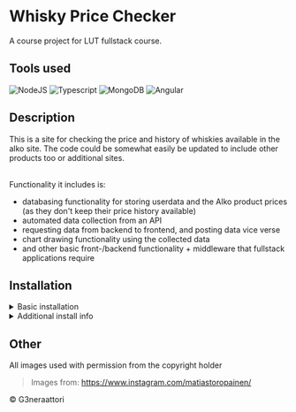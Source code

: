 # Whisky Price Checker 

A course project for LUT fullstack course. 

## Tools used

![NodeJS](https://img.shields.io/badge/Node.js-43853D?style=for-the-badge&logo=node.js&logoColor=white)
![Typescript](https://img.shields.io/badge/TypeScript-007ACC?style=for-the-badge&logo=typescript&logoColor=white)
![MongoDB](https://img.shields.io/badge/MongoDB-4EA94B?style=for-the-badge&logo=mongodb&logoColor=white)
![Angular](https://img.shields.io/badge/Angular-DD0031?style=for-the-badge&logo=angular&logoColor=white)

## Description

This is a site for checking the price and history of whiskies available in the alko site. The code could be somewhat easily be updated to include other products too or additional sites.

<br>
Functionality it includes is:
<ul>
    <li>databasing functionality for storing userdata and the Alko product prices (as they don't keep their price history available)</li>
    <li>automated data collection from an API</li>
    <li>requesting data from backend to frontend, and posting data vice verse </li>
    <li>chart drawing functionality using the collected data</li>
    <li>and other basic front-/backend functionality + middleware that fullstack applications require</li>
</ul>

## Installation

<details>
  <summary>Basic installation</summary>
  <br/>
  Make sure you have all the required software installed. 

1. Clone the git repo to your local machine
  ```
git clone https://github.com/G3neraattori/whiskypricesite.git
  ```
*(or use cli)*
2. Navigate to the project root and run
  ```
  npm install
  ```
to get the required libraries.
<details><summary>2.5</summary>
If you are still missing libraries navigate to angular-src and run
```
npm install
```
</details>



3. Start mongoDB server


4. Start the server
  ```
  node app
  ```
</details>

<details>
  <summary>Additional install info</summary>
  <br/>
You can currently somewhat customize your install such changing the adding server address or secret

1. In ``alkodbconfig.js`` and ``dbconfig.js`` you can change secret and backend server addresses


2. In the angular services folder you can change the public server address (mainly for testing) by changing the ``ngUrl`` field in ``alkodata.service.ts`` and ``auth.service.ts``
</details>

## Other

All images used with permission from the copyright holder
>Images from: https://www.instagram.com/matiastoropainen/

© G3neraattori
